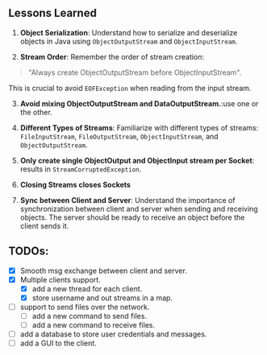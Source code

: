## Lessons Learned

1. **Object Serialization**: Understand how to serialize and deserialize objects in Java using `ObjectOutputStream` and `ObjectInputStream`.

2. **Stream Order**: Remember the order of stream creation: 
> "Always create ObjectOutputStream before ObjectInputStream".
 
 This is crucial to avoid `EOFException` when reading from the input stream.

3. **Avoid mixing ObjectOutputStream and DataOutputStream.**:use one or the other.

4. **Different Types of Streams**: Familiarize  with different types of streams: `FileInputStream`, `FileOutputStream`, `ObjectInputStream`, and `ObjectOutputStream`.

4. **Only create single ObjectOutput and ObjectInput stream per Socket**: results in `StreamCorruptedException`.
4. **Closing Streams closes Sockets**
5. **Sync between Client and Server**: Understand the importance of synchronization between client and server when sending and receiving objects. The server should be ready to receive an object before the client sends it.

## TODOs:

- [x] Smooth msg exchange between client and server.
- [x] Multiple clients support.
    - [x] add a new thread for each client.
    - [x] store username and out streams in a map.

- [ ] support to send files over the network.
    - [ ] add a new command to send files.
    - [ ] add a new command to receive files.

- [ ] add a database to store user credentials and messages.
- [ ] add a GUI to the client.